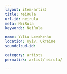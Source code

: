 ```yaml
---
layout: item-artist
title: NeiRula
url-id: neirula
meta: NeiRula
keywords: NeiRula

name: Yulia Levchenko
location: Kyiv, Ukraine
soundcloud-id: 

category: artists
permalink: artist/neirula/

---
```




